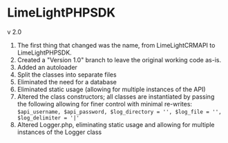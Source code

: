 LimeLightPHPSDK
===============

v 2.0
1. The first thing that changed was the name, from LimeLightCRMAPI to LimeLightPHPSDK.
2. Created a "Version 1.0" branch to leave the original working code as-is.
3. Added an autoloader
4. Split the classes into separate files
5. Eliminated the need for a database
6. Eliminated static usage (allowing for multiple instances of the API)
7. Altered the class constructors; all classes are instantiated by passing the following allowing for finer control with minimal re-writes:
   `$api_username, $api_password, $log_directory = '', $log_file = '', $log_delimiter = '|'`
8. Altered Logger.php, eliminating static usage and allowing for multiple instances of the Logger class